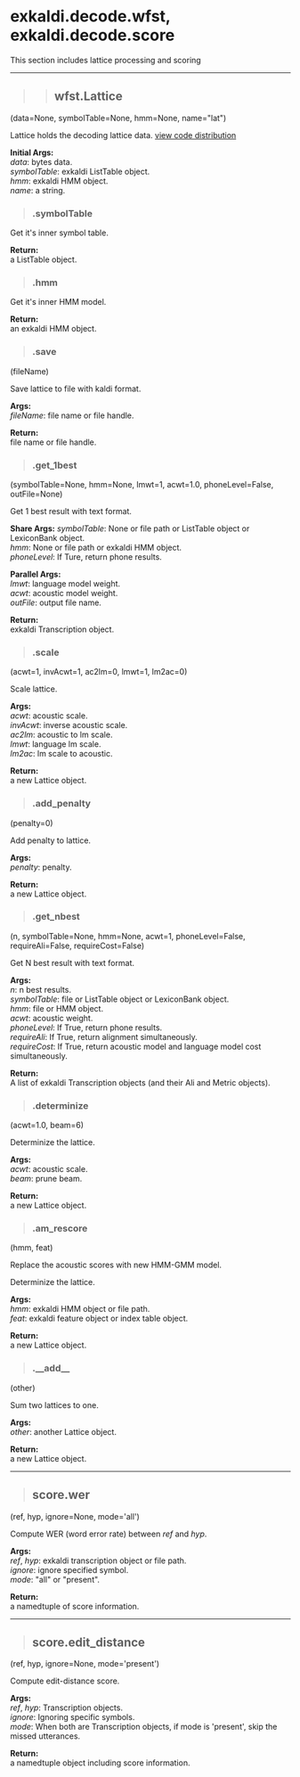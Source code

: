 # exkaldi.decode.wfst, exkaldi.decode.score

This section includes lattice processing and scoring

------------------------
>>## wfst.Lattice
(data=None, symbolTable=None, hmm=None, name="lat")

Lattice holds the decoding lattice data. 
[view code distribution](https://github.com/wangyu09/exkaldi/blob/master/exkaldi/decode/wfst.py)  

**Initial Args:**    
_data_: bytes data.  
_symbolTable_: exkaldi ListTable object.   
_hmm_: exkaldi HMM object.  
_name_: a string.  

>### .symbolTable

Get it's inner symbol table.

**Return:**  
a ListTable object.

>### .hmm

Get it's inner HMM model.

**Return:**  
an exkaldi HMM object.

>### .save
(fileName)

Save lattice to file with kaldi format.

**Args:**  
_fileName_: file name or file handle.

**Return:**  
file name or file handle.

>### .get_1best
(symbolTable=None, hmm=None, lmwt=1, acwt=1.0, phoneLevel=False, outFile=None)

Get 1 best result with text format.

**Share Args:** 
_symbolTable_: None or file path or ListTable object or LexiconBank object.  
_hmm_: None or file path or exkaldi HMM object.    
_phoneLevel_: If Ture, return phone results.    

**Parallel Args:**  
_lmwt_: language model weight.  
_acwt_: acoustic model weight.  
_outFile_: output file name.  

**Return:**  
exkaldi Transcription object.

>### .scale
(acwt=1, invAcwt=1, ac2lm=0, lmwt=1, lm2ac=0)

Scale lattice.

**Args:**  
_acwt_: acoustic scale.  
_invAcwt_: inverse acoustic scale.  
_ac2lm_: acoustic to lm scale.  
_lmwt_: language lm scale.  
_lm2ac_: lm scale to acoustic.  

**Return:**  
a new Lattice object.

>### .add_penalty
(penalty=0)

Add penalty to lattice.

**Args:**  
_penalty_: penalty.  

**Return:**  
a new Lattice object.

>### .get_nbest
(n, symbolTable=None, hmm=None, acwt=1, phoneLevel=False, requireAli=False, requireCost=False)

Get N best result with text format.

**Args:**  
_n_: n best results.  
_symbolTable_: file or ListTable object or LexiconBank object.  
_hmm_: file or HMM object.  
_acwt_: acoustic weight.  
_phoneLevel_: If True, return phone results.  
_requireAli_: If True, return alignment simultaneously.  
_requireCost_: If True, return acoustic model and language model cost simultaneously.  

**Return:**  
A list of exkaldi Transcription objects (and their Ali and Metric objects).

>### .determinize
(acwt=1.0, beam=6)

Determinize the lattice.  

**Args:**  
_acwt_: acoustic scale.  
_beam_: prune beam.   

**Return:**  
a new Lattice object.

>### .am_rescore
(hmm, feat)

Replace the acoustic scores with new HMM-GMM model.

Determinize the lattice.

**Args:**  
_hmm_: exkaldi HMM object or file path.  
_feat_: exkaldi feature object or index table object.  

**Return:**  
a new Lattice object.

>### .\_\_add\_\_
(other)

Sum two lattices to one.

**Args:**  
_other_: another Lattice object.

**Return:**  
a new Lattice object.

--------------------------------
>## score.wer
(ref, hyp, ignore=None, mode='all')

Compute WER (word error rate) between _ref_ and _hyp_. 

**Args:**  
_ref_, _hyp_: exkaldi transcription object or file path.  
_ignore_: ignore specified symbol.  
_mode_: "all" or "present".  

**Return:**  
a namedtuple of score information.

--------------------------------
>## score.edit_distance
(ref, hyp, ignore=None, mode='present')

Compute edit-distance score.

**Args:**  
_ref_, _hyp_: Transcription objects.  
_ignore_: Ignoring specific symbols.  
_mode_: When both are Transcription objects, if mode is 'present', skip the missed utterances.   

**Return:**  
a namedtuple object including score information.